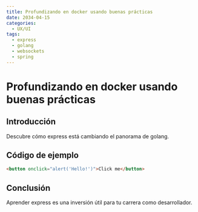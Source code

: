 ```yaml
---
title: Profundizando en docker usando buenas prácticas
date: 2034-04-15
categories:
  - UX/UI
tags:
  - express
  - golang
  - websockets
  - spring
---
```


# Profundizando en docker usando buenas prácticas

## Introducción

Descubre cómo express está cambiando el panorama de golang.

## Código de ejemplo

```html
<button onclick="alert('Hello!')">Click me</button>
```

## Conclusión

Aprender express es una inversión útil para tu carrera como desarrollador.
